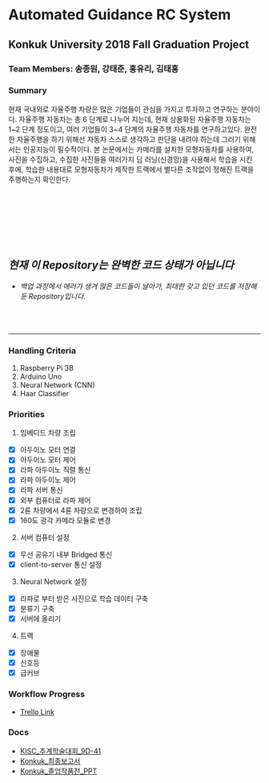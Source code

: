 # Automated Guidance RC System
## Konkuk University 2018 Fall Graduation Project
### Team Members: 송종원, 강태준, 홍유리, 김태홍

### Summary
현재 국내외로 자율주행 차량은 많은 기업들이 관심을 가지고 투자하고 연구하는 분야이다. 자율주행 자동차는 총 6 단계로 나누어 지는데, 현재 상용화된 자율주행 자동차는 1~2 단계 정도이고, 여러 기업들이 3~4 단계의 자율주행 자동차를 연구하고있다. 완전한 자율주행을 하기 위해선 자동차 스스로 생각하고 판단을 내려야 하는데 그러기 위해서는 인공지능이 필수적이다.
본 논문에서는 카메라를 설치한 모형자동차를 사용하여, 사진을 수집하고, 수집한 사진들을 여러가지 딥 러닝(신경망)을 사용해서 학습을 시킨 후에, 학습한 내용대로 모형자동차가 제작한 트랙에서 별다른 조작없이 정해진 트랙을 주행하는지 확인한다.

<br></br>
<br></br>
<br></br>
## ***현재 이 Repository는 완벽한 코드 상태가 아닙니다***
 - *백업 과정에서 에러가 생겨 많은 코드들이 날아가, 최대한 갖고 있던 코드를 저장해둔 Repository입니다.*
<br></br>
<br></br>

-------------

### Handling Criteria
1. Raspberry Pi 3B
2. Arduino Uno
3. Neural Network (CNN)
4. Haar Classifier

### Priorities
1. 임베디드 차량 조립
 - [x] 아두이노 모터 연결
 - [x] 아두이노 모터 제어
 - [x] 라파 아두이노 직렬 통신
 - [x] 라파 아두이노 제어
 - [x] 라파 서버 통신
 - [x] 외부 컴퓨터로 라파 제어
 - [x] 2륜 차량에서 4륜 차량으로 변경하여 조립
 - [x] 160도 광각 카메라 모듈로 변경

2. 서버 컴퓨터 설정
 - [x] 무선 공유기 내부 Bridged 통신
 - [x] client-to-server 통신 설정

3. Neural Network 설정
 - [x] 라파로 부터 받은 사진으로 학습 데이터 구축
 - [x] 분류기 구축
 - [x] 서버에 올리기

4. 트랙
 - [x] 장애물
 - [x] 신호등
 - [x] 급커브

### Workflow Progress
- [Trello Link](https://trello.com/b/l4zTimYV/finished-ku2018fallgradproject)

### Docs
 - [KISC_추계학술대회_9D-41](https://github.com/rlaxoghd94/automated_guidance_rc/blob/master/Docs/%5BKISC_%EC%B6%94%EA%B3%84%ED%95%99%EC%88%A0%EB%8C%80%ED%9A%8C%5D9D-41.pdf)
 - [Konkuk_최종보고서](https://github.com/rlaxoghd94/automated_guidance_rc/blob/master/Docs/%5B%EC%A1%B8%EC%97%85%EC%9E%91%ED%92%88%5D_%EC%B5%9C%EC%A2%85%EB%B3%B4%EA%B3%A0%EC%84%9C.pdf)
 - [Konkuk_졸업작품전_PPT](https://github.com/rlaxoghd94/automated_guidance_rc/blob/master/Docs/%5B%EC%BB%B4%EA%B3%B5_%EC%A1%B8%EC%97%85%EC%9E%91%ED%92%88%EC%A0%84%5D%20PPT.pptx)
